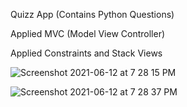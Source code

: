  Quizz App  (Contains Python Questions)

Applied MVC (Model View Controller)

Applied Constraints and Stack Views 

![Screenshot 2021-06-12 at 7 28 15 PM](https://user-images.githubusercontent.com/43086644/121778528-d69b8400-cbb4-11eb-9876-c79d64d8a0c6.png)


![Screenshot 2021-06-12 at 7 28 37 PM](https://user-images.githubusercontent.com/43086644/121778631-5e818e00-cbb5-11eb-9207-884818466e93.png)

